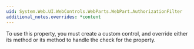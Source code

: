 ```yaml
---
uid: System.Web.UI.WebControls.WebParts.WebPart.AuthorizationFilter
additional_notes.overrides: *content
---
```


<p>To use this property, you must create a custom <xref href="System.Web.UI.WebControls.WebParts.WebPartManager"></xref> control, and override either its <xref href="System.Web.UI.WebControls.WebParts.WebPartManager.OnAuthorizeWebPart(System.Web.UI.WebControls.WebParts.WebPartAuthorizationEventArgs)"></xref> method or its <xref href="System.Web.UI.WebControls.WebParts.WebPartManager.IsAuthorized(System.Web.UI.WebControls.WebParts.WebPart)"></xref> method to handle the check for the <xref href="System.Web.UI.WebControls.WebParts.WebPart.AuthorizationFilter"></xref> property.</p>


